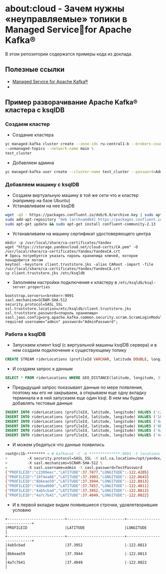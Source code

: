 # about:cloud - Зачем нужны «неуправляемые» топики в Managed Servicefor Apache Kafka®
В этом репозитории содержатся примеры кода из доклада.

## Полезные ссылки
- [Managed Service for Apache Kafka®](https://cloud.yandex.ru/services/managed-kafka)
- 

## Пример разворачивание Apache Kafka® кластера с ksqlDB
### Создаем кластер
- Создание кластера
```bash
yc managed-kafka cluster create --zone-ids ru-central1-b --brokers-count 1 \
--unmanaged-topics --network-name main \
test_cluster
```
- Добавляем админа
```bash
yc managed-kafka user create --cluster-name test_cluster --password=AdminPassword --permission topic="*",role=ACCESS_ROLE_ADMIN admin
```
### Добавляем машину с ksqlDB
- Создаем виртуальную машину в той же сети что и кластер (например на базе Ubuntu)
- Устанавливаем на нее ksqDB
```bash
wget -qO - https://packages.confluent.io/deb/6.0/archive.key | sudo apt-key add -
sudo add-apt-repository "deb [arch=amd64] https://packages.confluent.io/deb/6.0 stable main"
sudo apt-get update && sudo apt-get install confluent-community-2.13
```
- Устанавливаем на машину сертификат удостоверяющего центра
```
mkdir -p /usr/local/share/ca-certificates/Yandex
wget "https://storage.yandexcloud.net/cloud-certs/CA.pem" -O /usr/local/share/ca-certificates/Yandex/YandexCA.crt
# Здесь потребуется указать пароль хранилища ключей, которое понадобится потом
keytool -keystore client.truststore.jks -alias CARoot -import -file /usr/local/share/ca-certificates/Yandex/YandexCA.crt
cp client.truststore.jks /etc/ksqldb
```
- Заполняем настройки подключения к кластеру в `/etc/ksqldb/ksql-server.properties`
```
bootstrap.servers=<broker>:9091
sasl.mechanism=SCRAM-SHA-512
security.protocol=SASL_SSL
ssl.truststore.location=/etc/ksqldb/client.truststore.jks
ssl.truststore.password=<пароль хранилища>
sasl.jaas.config=org.apache.kafka.common.security.scram.ScramLoginModule required username="admin" password="AdminPassword";
```
### Работа в ksqlDB
- Запускаем клиент ksql (с виртуальной машины ksqlDB сервера) и в нем создаем подключение к существующему топику
```sql
CREATE STREAM riderLocations (profileId VARCHAR, latitude DOUBLE, longitude DOUBLE) WITH (kafka_topic='locations', value_format='json', partitions=3);
```
- И создаем запрос к данным
```sql
SELECT * FROM riderLocations WHERE GEO_DISTANCE(latitude, longitude, 37.4133, -122.1162) <= 5 EMIT CHANGES;
```
- Предыдущий запрос показывает данные по мере появления, поэтому мы его не закрываем, а открываем еще одну вкладку терминала и в ней запускаем еще один ksql. В нем мы будем добавлять тестовые данные
```sql
INSERT INTO riderLocations (profileId, latitude, longitude) VALUES ('c2309eec', 37.7877, -122.4205);
INSERT INTO riderLocations (profileId, latitude, longitude) VALUES ('18f4ea86', 37.3903, -122.0643);
INSERT INTO riderLocations (profileId, latitude, longitude) VALUES ('4ab5cbad', 37.3952, -122.0813);
INSERT INTO riderLocations (profileId, latitude, longitude) VALUES ('8b6eae59', 37.3944, -122.0813);
INSERT INTO riderLocations (profileId, latitude, longitude) VALUES ('4a7c7b41', 37.4049, -122.0822);
INSERT INTO riderLocations (profileId, latitude, longitude) VALUES ('4ddad000', 37.7857, -122.4011);
```
- И можем убедиться что данные появились
```bash
root@rc1b-******** ~ # kafkacat -C -b **************:9091 -t locations \
>         -X security.protocol=SASL_SSL -X ssl.ca.location=/opt/yandex/allCAs.pem \
>         -X sasl.mechanisms=SCRAM-SHA-512 \
>         -X sasl.username=admin -X sasl.password=TestPassword
{"PROFILEID":"c2309eec","LATITUDE":37.7877,"LONGITUDE":-122.4205}
{"PROFILEID":"18f4ea86","LATITUDE":37.3903,"LONGITUDE":-122.0643}
{"PROFILEID":"8b6eae59","LATITUDE":37.3944,"LONGITUDE":-122.0813}
{"PROFILEID":"4ddad000","LATITUDE":37.7857,"LONGITUDE":-122.4011}
{"PROFILEID":"4ab5cbad","LATITUDE":37.3952,"LONGITUDE":-122.0813}
{"PROFILEID":"4a7c7b41","LATITUDE":37.4049,"LONGITUDE":-122.0822}
```
- И в первой вкладке видим появившиеся строчки, удовлетворившие условию
```
+--------------------------+--------------------------+---------------------------+
|PROFILEID                 |LATITUDE                  |LONGITUDE                  |
+--------------------------+--------------------------+---------------------------+
|4ab5cbad                  |37.3952                   |-122.0813                  |
|8b6eae59                  |37.3944                   |-122.0813                  |
|4a7c7b41                  |37.4049                   |-122.0822                  |
```
